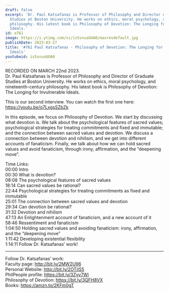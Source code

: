 ```yaml
---
draft: false
excerpt: 'Dr. Paul Katsafanas is Professor of Philosophy and Director of Graduate
  Studies at Boston University. He works on ethics, moral psychology, and nineteenth-century
  philosophy. His latest book is Philosophy of Devotion: The Longing for Invulnerable
  Ideals.'
id: e761
image: https://i.ytimg.com/vi/is5snuaUUA0/maxresdefault.jpg
publishDate: 2023-03-27
title: '#761 Paul Katsafanas - Philosophy of Devotion: The Longing for Invulnerable
  Ideals'
youtubeid: is5snuaUUA0
---
```

RECORDED ON MARCH 22nd 2023.  
Dr. Paul Katsafanas is Professor of Philosophy and Director of Graduate Studies at Boston University. He works on ethics, moral psychology, and nineteenth-century philosophy. His latest book is Philosophy of Devotion: The Longing for Invulnerable Ideals.

This is our second interview. You can watch the first one here: https://youtu.be/o7LxgsSZbZk

In this episode, we focus on Philosophy of Devotion. We start by discussing what devotion is. We talk about the psychological features of sacred values; psychological strategies for treating commitments and fixed and immutable; and the connection between sacred values and devotion. We discuss a connection between devotion and nihilism, and we get into different accounts of fanaticism. Finally, we talk about how we can hold sacred values and avoid fanaticism, through irony, affirmation, and the “deepening move”.

Time Links:  
00:00 Intro  
00:30  What is devotion?  
08:08  The psychological features of sacred values  
18:14  Can sacred values be rational?  
22:44  Psychological strategies for treating commitments as fixed and immutable  
25:01  The connection between sacred values and devotion  
29:34  Can devotion be rational?  
31:32  Devotion and nihilism  
47:13  An Enlightenment account of fanaticism, and a new account of it  
58:46  Ressentiment and fanaticism  
1:04:50  Holding sacred values and avoiding fanaticism: irony, affirmation, and the “deepening move”  
1:11:42  Developing existential flexibility  
1:14:11  Follow Dr. Katsafanas’ work!

---

Follow Dr. Katsafanas’ work:  
Faculty page: http://bit.ly/2MW2U96  
Personal Website: http://bit.ly/2OTilS5  
PhilPeople profile: https://bit.ly/3Zyv7Wi  
Philosophy of Devotion: https://bit.ly/3QFH8VX  
Books: https://amzn.to/2KFm0gT
